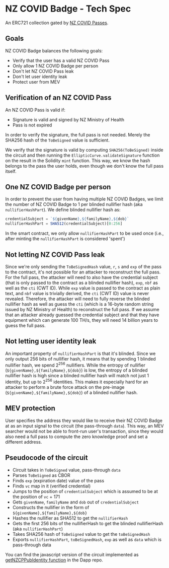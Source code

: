 # NZ COVID Badge - Tech Spec

An ERC721 collection gated by [NZ COVID Passes](https://github.com/minhealthnz/nzcovidpass-spec).

## Goals

NZ COVID Badge balances the following goals:

- Verify that the user has a valid NZ COVID Pass
- Only allow 1 NZ COVID Badge per person
- Don't let NZ COVID Pass leak
- Don't let user identity leak
- Protect user from MEV

## Verification of an NZ COVID Pass

An NZ COVID Pass is valid if:
- Signature is valid and signed by NZ Ministry of Health
- Pass is not expired

In order to verify the signature, the full pass is not needed. Merely the SHA256 hash of the `ToBeSigned` value is sufficient.

We verify that the signature is valid by computing `SHA256(ToBeSigned)` inside the circuit and then running the `EllipticCurve.validateSignature` function on the result in the Solidity `mint` function. This way, we know the hash belongs to the pass the user holds, even though we don't know the full pass itself.

## One NZ COVID Badge per person

In order to prevent the user from having multiple NZ COVID Badges, we limit the number of NZ COVID Badge to 1 per blinded nullifier hash (aka `nullifierHashPart`). We define blinded nullifier hash as:

```javascript
credentialSubject = `${givenName},${familyName},${dob}`
nullifierHashPart = SHA512(credentialSubject)[0:256]
```

In the smart contract, we only allow `nullifierHashPart` to be used once (i.e., after minting the `nullifierHashPart` is considered 'spent')

## Not letting NZ COVID Pass leak

Since we're only sending the `ToBeSignedHash` value, `r`, `s` and `exp` of the pass to the contract, it's not possible for an attacker to reconstruct the full pass. For the full pass, the attacker will need to also have the credential subject (that is only passed to the contract as a blinded nullifier hash), `exp`, `nbf` as well as the `cti` (CWT ID). While `exp` value is passed to the contract as plain text, and `nbf` value is trivially derived, the `cti` (CWT ID) value is never revealed. Therefore, the attacker will need to fully reverse the blinded nullifier hash as well as guess the `cti` (which is a 16-byte random string issued by NZ Ministry of Health) to reconstruct the full pass. If we assume that an attacker already guessed the credential subject and that they have equipment which can generate 100 TH/s, they will need 14 billion years to guess the full pass.

## Not letting user identity leak

An important property of `nullifierHashPart` is that it's blinded. Since we only output 256 bits of nullifier hash, it means that by spending 1 blinded nullifier hash, we spend 2<sup>256</sup> nullifiers. While the entropy of nullifier (`${givenName},${familyName},${dob}`) is low, the entropy of a blinded nullifier hash is high since a blinded nullifier hash will match not just 1 identity, but up to 2<sup>256</sup> identities. This makes it especially hard for an attacker to perform a brute force attack on the pre-image (`${givenName},${familyName},${dob}`) of a blinded nullifier hash.

## MEV protection
User specifies the address they would like to receive their NZ COVID Badge at as an input signal to the circuit (the pass-through `data`). This way, an MEV searcher would not be able to front-run user's transaction, since they would also need a full pass to compute the zero knowledge proof and set a different address.

## Pseudocode of the circuit
- Circuit takes in `ToBeSigned` value, pass-through `data`
- Parses `ToBeSigned` as CBOR
- Finds `exp` (expiration date) value of the pass
- Finds `vc` map in it (verified credential)
- Jumps to the position of `credentialSubject` which is assumed to be at the position of `vc` + 171
- Gets `givenName`, `familyName` and `dob` out of `credentialSubject`
- Constructs the nullifier in the form of `${givenName},${familyName},${dob}`
- Hashes the nullifier as SHA512 to get the `nullifierHash`
- Gets the first 256 bits of the nullifierHash to get the blinded nullifierHash (aka `nullifierHashPart`)
- Takes SHA256 hash of `ToBeSigned` value to get the `toBeSignedHash`
- Exports `nullifierHashPart`, `toBeSignedHash`, `exp` as well as `data` which is pass-through data

You can find the javascript version of the circuit implemented as [getNZCPPubIdentity function](https://github.com/noway/nzcb-dapp/blob/main/src/nzcpCircom.ts#L32) in the Dapp repo.